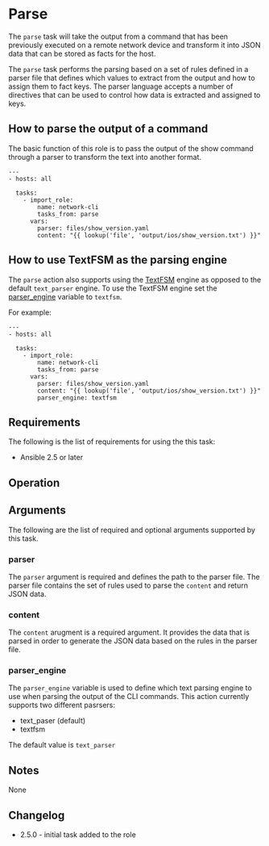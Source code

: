 # Parse
The ```parse``` task will take the output from a command that has been
previously executed on a remote network device and transform it into JSON data
that can be stored as facts for the host.

The ```parse``` task performs the parsing based on a set of rules defined in a
parser file that defines which values to extract from the output and how to
assign them to fact keys.  The parser language accepts a number of directives
that can be used to control how data is extracted and assigned to keys.

## How to parse the output of a command
The basic function of this role is to pass the output of the show command
through a parser to transform the text into another format.

```
---
- hosts: all

  tasks:
    - import_role:
        name: network-cli
        tasks_from: parse
      vars:
        parser: files/show_version.yaml
        content: "{{ lookup('file', 'output/ios/show_version.txt') }}"
```

## How to use TextFSM as the parsing engine
The ```parse``` action also supports using the [TextFSM](https://github.com/google/textfsm)
engine as opposed to the default ```text_parser``` engine.  To use the TextFSM
engine set the [parser_engine](#parser_engine) variable to ```textfsm```.

For example:

```
---
- hosts: all

  tasks:
    - import_role:
        name: network-cli
        tasks_from: parse
      vars:
        parser: files/show_version.yaml
        content: "{{ lookup('file', 'output/ios/show_version.txt') }}"
        parser_engine: textfsm
```


## Requirements
The following is the list of requirements for using the this task:

* Ansible 2.5 or later

## Operation

## Arguments
The following are the list of required and optional arguments supported by this
task.

### parser
The ```parser``` argument is required and defines the path to the parser file.
The parser file contains the set of rules used to parse the ```content``` and
return JSON data.

### content
The ```content``` arugment is a required argument.  It provides the data that
is parsed in order to generate the JSON data based on the rules in the parser
file.

### parser_engine
The ```parser_engine``` variable is used to define which text parsing engine to
use when parsing the output of the CLI commands.  This action currently
supports two different pasrsers:

* text_paser (default)
* textfsm

The default value is ```text_parser```

## Notes
None

## Changelog

* 2.5.0 - initial task added to the role

